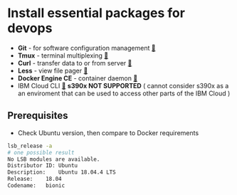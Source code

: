# Install essential packages for devops

* __Git__ - for software configuration management [:link:](https://git-scm.com/)
* __Tmux__ - terminal multiplexing [:link:](https://github.com/tmux/tmux)
* __Curl__ - transfer data to or from server [:link:](http://manpages.ubuntu.com/manpages/bionic/man1/curl.1.html)
* __Less__ - view file pager [:link:](https://manpages.ubuntu.com/manpages/bionic/en/man1/less.1.html)
* __Docker Engine CE__ -  container daemon [:link:](https://docs.docker.com/install/linux/docker-ce/ubuntu/)
* IBM Cloud CLI [:link:](https://github.com/IBM-Cloud/ibm-cloud-cli-release) __s390x NOT SUPPORTED__ ( cannot consider s390x as a an enviroment that can be used to access other parts of the IBM Cloud )

## Prerequisites
* Check Ubuntu version, then compare to Docker requirements
```bash
lsb_release -a
# one possible result
No LSB modules are available.
Distributor ID:	Ubuntu
Description:	Ubuntu 18.04.4 LTS
Release:	18.04
Codename:	bionic
```
